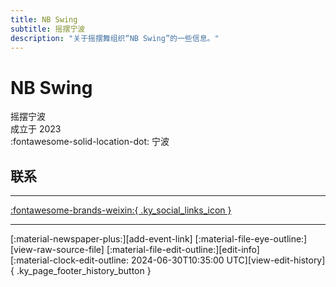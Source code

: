 ```yaml
---
title: NB Swing
subtitle: 摇摆宁波
description: "关于摇摆舞组织“NB Swing”的一些信息。"
---
```


# NB Swing

摇摆宁波  
成立于 2023  
:fontawesome-solid-location-dot: 宁波  


## 联系


---

 [:fontawesome-brands-weixin:{ .ky_social_links_icon }](# "NB Swing")

---

<div class="ky_page_footer" markdown>
<div class="ky_page_footer_trailing" markdown="span">
[:material-newspaper-plus:][add-event-link]
[:material-file-eye-outline:][view-raw-source-file]
[:material-file-edit-outline:][edit-info]
</div>
<div class="ky_page_footer_leading" markdown="span">
[:material-clock-edit-outline: 2024-06-30T10:35:00 UTC][view-edit-history]{ .ky_page_footer_history_button }
</div>
</div>

[add-event-link]: https://github.com/swingdance/events/issues/new?assignees=&labels=add+event&projects=&template=02-add_entity.yml&title=Add%20Event%3A%20zh_CN%20%E2%80%A2%20%3CName%3E&region=zh_CN&province=Zhejiang&city=Ningbo&org_id=nb-swing "添加活动"
[view-raw-source-file]: https://github.com/swingdance/orgs/blob/main/zh_CN/nb-swing.json "查看原始源文件"
[edit-info]: https://github.com/swingdance/orgs/issues/new?assignees=&labels=update+org&projects=&template=03-update_entity.yml&title=Update%20Org%3A%20zh_CN%20%E2%80%A2%20NB%20Swing&region=zh_CN&id=nb-swing&name=NB%20Swing "编辑信息"

[view-edit-history]: https://github.com/swingdance/orgs/commits/main/zh_CN/nb-swing.json "查看编辑历史"
